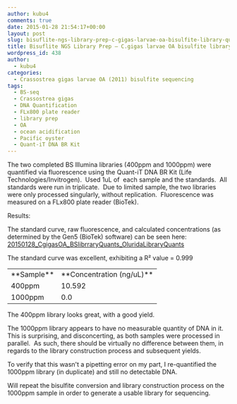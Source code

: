 ```yaml
---
author: kubu4
comments: true
date: 2015-01-28 21:54:17+00:00
layout: post
slug: bisuflite-ngs-library-prep-c-gigas-larvae-oa-bisulfite-library-quantification
title: Bisuflite NGS Library Prep – C.gigas larvae OA bisulfite library quantification
wordpress_id: 438
author:
  - kubu4
categories:
  - Crassostrea gigas larvae OA (2011) bisulfite sequencing
tags:
  - BS-seq
  - Crassostrea gigas
  - DNA Quantification
  - FLx800 plate reader
  - library prep
  - OA
  - ocean acidification
  - Pacific oyster
  - Quant-iT DNA BR Kit
---
```


The two completed BS Illumina libraries (400ppm and 1000ppm) were quantified via fluorescence using the Quant-iT DNA BR Kit (Life Technologies/Invitrogen).  Used 1uL of  each sample and the standards.  All standards were run in triplicate.  Due to limited sample, the two libraries were only processed singularly, without replication.  Fluorescence was measured on a FLx800 plate reader (BioTek).



Results:

The standard curve, raw fluorescence, and calculated concentrations (as determined by the Gen5 (BioTek) software) can be seen here: [20150128_CgigasOA_BSlibrraryQuants_OluridaLibraryQuants](https://docs.google.com/spreadsheets/d/1Aw37LJaitJVHMT7E66vC_ChFqGgT2UaCM9WegK5zgtw/edit?usp=sharing)

The standard curve was excellent, exhibiting a R² value = 0.999



<table >
<tbody >
<tr >

<td style="text-align: center;" >**Sample**
</td>

<td style="text-align: center;" >**Concentration (ng/uL)**
</td>
</tr>
<tr >

<td >400ppm
</td>

<td >10.592
</td>
</tr>
<tr >

<td >1000ppm
</td>

<td >0.0
</td>
</tr>
</tbody>
</table>



The 400ppm library looks great, with a good yield.

The 1000ppm library appears to have no measurable quantity of DNA in it.  This is surprising, and disconcerting, as both samples were processed in parallel.  As such, there should be virtually no difference between them, in regards to the library construction process and subsequent yields.

To verify that this wasn't a pipetting error on my part, I re-quantified the 1000ppm library (in duplicate) and still no detectable DNA.

Will repeat the bisulfite conversion and library construction process on the 1000ppm sample in order to generate a usable library for sequencing.
